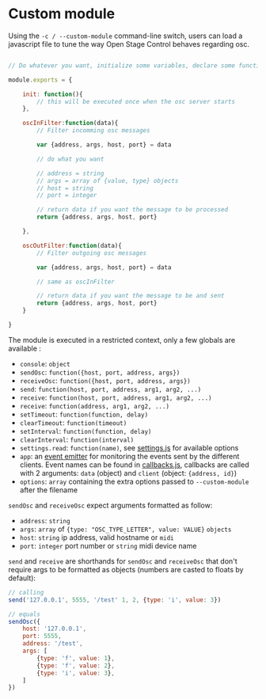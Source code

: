 # Custom module

Using the `-c / --custom-module` command-line switch, users can load a javascript file to tune the way Open Stage Control behaves regarding osc.

```js

// Do whatever you want, initialize some variables, declare some functions, ...

module.exports = {

    init: function(){
        // this will be executed once when the osc server starts
    },

    oscInFilter:function(data){
        // Filter incomming osc messages

        var {address, args, host, port} = data

        // do what you want

        // address = string
        // args = array of {value, type} objects
        // host = string
        // port = integer

        // return data if you want the message to be processed
        return {address, args, host, port}

    },

    oscOutFilter:function(data){
        // Filter outgoing osc messages

        var {address, args, host, port} = data

        // same as oscInFilter

        // return data if you want the message to be and sent
        return {address, args, host, port}
    }

}

```

The module is executed in a restricted context, only a few globals are available :

- `console`: `object`
- `sendOsc`: `function({host, port, address, args})`
- `receiveOsc`: `function({host, port, address, args})`
- `send`: `function(host, port, address, arg1, arg2, ...)`
- `receive`: `function(host, port, address, arg1, arg2, ...)`
- `receive`: `function(address, arg1, arg2, ...)`
- `setTimeout`: `function(function, delay)`
- `clearTimeout`: `function(timeout)`
- `setInterval`: `function(function, delay)`
- `clearInterval`: `function(interval)`
- `settings.read`: `function(name)`, see [settings.js](https://github.com/jean-emmanuel/open-stage-control/blob/master/src/server/settings.js#L55-L103) for available options
- `app`: an [event emitter](https://nodejs.org/api/events.html#events_class_eventemitter) for monitoring the events sent by the different clients. Event names can be found in [callbacks.js](https://github.com/jean-emmanuel/open-stage-control/blob/master/src/server/callbacks.js), callbacks are called with 2 arguments: `data` (object) and `client` (object: `{address, id}`)
- `options`: `array` containing the extra options passed to `--custom-module` after the filename


`sendOsc` and `receiveOsc` expect arguments formatted as follow:

- `address`: `string`
- `args`: `array` of `{type: "OSC_TYPE_LETTER", value: VALUE}` `objects`
- `host`: `string` ip address, valid hostname or `midi`
- `port`: `integer` port number or `string` midi device name

`send` and `receive` are shorthands for `sendOsc` and `receiveOsc` that don't require args to be formatted as objects (numbers are casted to floats by default):

```js
// calling
send('127.0.0.1', 5555, '/test' 1, 2, {type: 'i', value: 3})

// equals
sendOsc({
    host: '127.0.0.1',
    port: 5555,
    address: '/test',
    args: [
        {type: 'f', value: 1},
        {type: 'f', value: 2},
        {type: 'i', value: 3},
    ]
})
```

